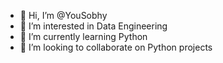 - 👋 Hi, I’m @YouSobhy
- 👀 I’m interested in Data Engineering
- 🌱 I’m currently learning Python
- 💞️ I’m looking to collaborate on Python projects


<!---
YouSobhy/YouSobhy is a ✨ special ✨ repository because its `README.md` (this file) appears on your GitHub profile.
You can click the Preview link to take a look at your changes.
--->
